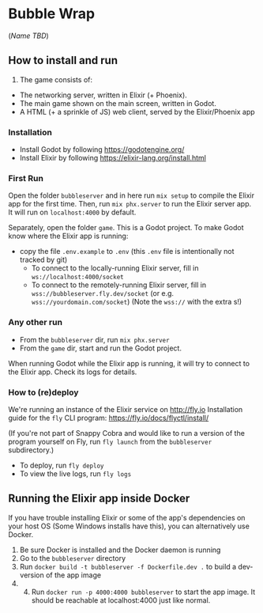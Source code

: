 # Bubble Wrap

(_Name TBD_)

## How to install and run

1. The game consists of:
  - The networking server, written in Elixir (+ Phoenix).
  - The main game shown on the main screen, written in Godot.
  - A HTML (+ a sprinkle of JS) web client, served by the Elixir/Phoenix app

### Installation

- Install Godot by following https://godotengine.org/
- Install Elixir by following https://elixir-lang.org/install.html

### First Run

Open the folder `bubbleserver` and in here run `mix setup` to compile the Elixir app for the first time.
Then, run `mix phx.server` to run the Elixir server app.
It will run on `localhost:4000` by default.


Separately, open the folder `game`. This is a Godot project.
To make Godot know where the Elixir app is running: 
- copy the file `.env.example` to `.env` (this `.env` file is intentionally not tracked by git)
  - To connect to the locally-running Elixir server, fill in `ws://localhost:4000/socket`
  - To connect to the remotely-running Elixir server, fill in `wss://bubbleserver.fly.dev/socket` (or e.g. `wss://yourdomain.com/socket`) (Note the `wss://` with the extra s!)

### Any other run

- From the `bubbleserver` dir, run `mix phx.server`
- From the `game` dir, start and run the Godot project.

When running Godot while the Elixir app is running, it will try to connect to the Elixir app. Check its logs for details.

### How to (re)deploy

We're running an instance of the Elixir service on http://fly.io
Installation guide for the `fly` CLI program: https://fly.io/docs/flyctl/install/

(If you're not part of Snappy Cobra and would like to run a version of the program yourself on Fly,
run `fly launch` from the `bubbleserver` subdirectory.)

- To deploy, run `fly deploy`
- To view the live logs, run `fly logs`

## Running the Elixir app inside Docker

If you have trouble installing Elixir or some of the app's dependencies on your host OS
(Some Windows installs have this), you can alternatively use Docker.

1. Be sure Docker is installed and the Docker daemon is running
2. Go to the `bubbleserver` directory
3. Run `docker build -t bubbleserver -f Dockerfile.dev .` to build a dev-version of the app image
4. 4. Run `docker run -p 4000:4000 bubbleserver` to start the app image. It should be reachable at localhost:4000 just like normal.
